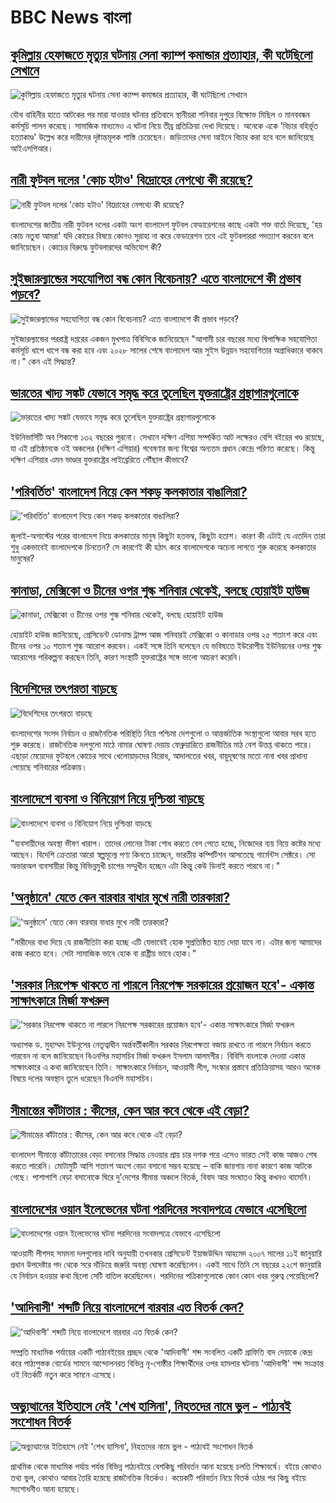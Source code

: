 # BBC News বাংলা## [কুমিল্লায় হেফাজতে মৃত্যুর ঘটনায় সেনা ক্যাম্প কমান্ডার প্রত্যাহার, কী ঘটেছিলো সেখানে](https://www.bbc.com/bengali/articles/c99ykrl39pjo)![কুমিল্লায় হেফাজতে মৃত্যুর ঘটনায় সেনা ক্যাম্প কমান্ডার প্রত্যাহার, কী ঘটেছিলো সেখানে](https://ichef.bbci.co.uk/ace/standard/240/cpsprodpb/c48c/live/3af64390-e083-11ef-b5a3-1f3f58db284c.jpg)যৌথ বাহিনীর হাতে আটকের পর মারা যাওয়ার ঘটনার প্রতিবাদে স্থানীয়রা শনিবার দুপুরে বিক্ষোভ মিছিল ও মানববন্ধন কর্মসূচি পালন করেছে। সামাজিক মাধ্যমেও এ ঘটনা নিয়ে তীব্র প্রতিক্রিয়া দেখা দিয়েছে। অনেকে একে 'বিচার বহির্ভূত হত্যাকাণ্ড' উল্লেখ করে দায়ীদের দৃষ্টান্তমূলক শাস্তি চেয়েছেন। জড়িতদের সেনা আইনে বিচার করা হবে বলে জানিয়েছে আইএসপিআর।## [নারী ফুটবল দলের 'কোচ হটাও' বিদ্রোহের নেপথ্যে কী রয়েছে?](https://www.bbc.com/bengali/articles/cd64wvv92wqo)![নারী ফুটবল দলের 'কোচ হটাও' বিদ্রোহের নেপথ্যে কী রয়েছে?](https://ichef.bbci.co.uk/ace/standard/240/cpsprodpb/1188/live/df49dcd0-e075-11ef-bd1b-d536627785f2.jpg)বাংলাদেশের জাতীয় নারী ফুটবল দলের একটা অংশ বাংলাদেশ ফুটবল ফেডারেশনের কাছে একটা শক্ত বার্তা দিয়েছে, 'হয় কোচ নতুবা আমরা'  যদি কোচের বিষয়ে কোনও সুরাহা না করে ফেডারেশন তবে এই ফুটবলাররা পদত্যাগ করবেন বলে জানিয়েছেন। কোচের বিরুদ্ধে ফুটবলারদের অভিযোগ কী?## [সুইজারল্যান্ডের সহযোগিতা বন্ধ কোন বিবেচনায়? এতে বাংলাদেশে কী প্রভাব পড়বে?](https://www.bbc.com/bengali/articles/c0qw527wqe1o)![সুইজারল্যান্ডের সহযোগিতা বন্ধ কোন বিবেচনায়? এতে বাংলাদেশে কী প্রভাব পড়বে?](https://ichef.bbci.co.uk/ace/standard/240/cpsprodpb/73ea/live/fd4f9c70-e060-11ef-a319-fb4e7360c4ec.jpg)সুইজারল্যান্ডের পররাষ্ট্র দপ্তরের একজন মুখপাত্র বিবিসিকে জানিয়েছেন "আগামী চার বছরের মধ্যে দ্বিপাক্ষিক সহযোগিতা কর্মসূচি ধাপে ধাপে বন্ধ করা হবে এবং ২০২৮ সালের শেষে বাংলাদেশ আর সুইস উন্নয়ন সহযোগিতার অগ্রাধিকারে থাকবে না।" কেন এই সিদ্ধান্ত?## [ভারতের খাদ্য সঙ্কট যেভাবে সমৃদ্ধ করে তুলেছিল যুক্তরাষ্ট্রের গ্রন্থাগারগুলোকে](https://www.bbc.com/bengali/articles/cp31x73l13do)![ভারতের খাদ্য সঙ্কট যেভাবে সমৃদ্ধ করে তুলেছিল যুক্তরাষ্ট্রের গ্রন্থাগারগুলোকে](https://ichef.bbci.co.uk/ace/standard/240/cpsprodpb/f7c6/live/ae01b920-c759-11ef-94cb-5f844ceb9e30.jpg)ইউনিভার্সিটি অব শিকাগো ১৩২ বছরের পুরনো। সেখানে দক্ষিণ এশিয়া সম্পর্কিত আট লক্ষেরও বেশি বইয়ের খণ্ড রয়েছে, যা এই প্রতিষ্ঠানকে ওই অঞ্চলের (দক্ষিণ এশিয়ার) গবেষণার জন্য বিশ্বের অন্যতম প্রধান কেন্দ্রে পরিণত করেছে। কিন্তু দক্ষিণ এশিয়ার এমন ভাণ্ডার যুক্তরাষ্ট্রের লাইব্রেরিতে পৌঁছাল কীভাবে?## ['পরিবর্তিত' বাংলাদেশ নিয়ে কেন শকড্ কলকাতার বাঙালিরা?](https://www.bbc.com/bengali/articles/c9w5d8d1yqjo)!['পরিবর্তিত' বাংলাদেশ নিয়ে কেন শকড্ কলকাতার বাঙালিরা?](https://ichef.bbci.co.uk/ace/standard/240/cpsprodpb/f6e0/live/df90ba10-dcb5-11ef-bc01-8f2c83dad217.jpg)জুলাই-অগাস্টের পরের বাংলাদেশ নিয়ে কলকাতার মানুষ কিছুটা  হতভম্ব, কিছুটা হতাশ। কারণ কী এটাই যে এতদিন তারা শুধু একভাবেই বাংলাদেশকে চিনতেন? সে কারণেই কী হঠাৎ করে বাংলাদেশকে অচেনা লাগতে শুরু করেছে কলকাতার মানুষের?## [কানাডা, মেক্সিকো ও চীনের ওপর শুল্ক শনিবার থেকেই, বলছে হোয়াইট হাউজ](https://www.bbc.com/bengali/articles/ce9n19vkrkeo)![কানাডা, মেক্সিকো ও চীনের ওপর শুল্ক শনিবার থেকেই, বলছে হোয়াইট হাউজ](https://ichef.bbci.co.uk/ace/standard/240/cpsprodpb/cf76/live/5be722c0-e04e-11ef-a819-277e390a7a08.jpg)হোয়াইট হাউজ জানিয়েছে, প্রেসিডেন্ট ডোনাল্ড ট্রাম্প আজ শনিবারই মেক্সিকো ও কানাডার ওপর ২৫ শতাংশ করে এবং চীনের ওপর ১০ শতাংশ শুল্ক আরোপ করবেন। একই সঙ্গে তিনি বলেছেন যে ভবিষ্যতে ইউরোপীয় ইউনিয়নের ওপর শুল্ক আরোপের পরিকল্পনা করছেন তিনি, কারণ সংস্থাটি যুক্তরাষ্ট্রের সঙ্গে ভালো আচরণ করেনি।## [বিদেশিদের তৎপরতা বাড়ছে](https://www.bbc.com/bengali/articles/cdxew113272o)![বিদেশিদের তৎপরতা বাড়ছে](https://ichef.bbci.co.uk/ace/standard/240/cpsprodpb/535e/live/8169efe0-e04a-11ef-9034-e1ec5ad2e5b7.jpg)বাংলাদেশের সংসদ নির্বাচন ও রাজনৈতিক পরিস্থিতি নিয়ে পশ্চিমা দেশগুলো ও আন্তর্জাতিক সংস্থাগুলো আবার সরব হতে শুরু করেছে। রাজনৈতিক দলগুলো মাঠে নামার ঘোষণা দেয়ায় ফেব্রুয়ারিতে রাজনীতির মাঠ বেশ উত্তপ্ত থাকতে পারে। এছাড়া মেয়েদের ফুটবলে কোচের সাথে খেলোয়াড়দের বিরোধ, আদালতের খবর, বায়ুদূষণের মতো নানা খবর প্রাধান্য পেয়েছে শনিবারের পত্রিকায়।## [বাংলাদেশে ব্যবসা ও বিনিয়োগ নিয়ে  দুশ্চিন্তা বাড়ছে](https://www.bbc.com/bengali/articles/c627n38k1l8o)![বাংলাদেশে ব্যবসা ও বিনিয়োগ নিয়ে  দুশ্চিন্তা বাড়ছে](https://ichef.bbci.co.uk/ace/standard/240/cpsprodpb/1b10/live/c129c8a0-df30-11ef-bd1b-d536627785f2.jpg)"ব্যবসায়ীদের অবস্থা ভীষণ খারাপ। তাদের লোনের টাকা শোধ করতে বেগ পেতে হচ্ছে, নিজেদের ব্যয় নিয়ে কষ্টের মধ্যে আছেন। বিদেশি ক্রেতারা আরো স্বল্পমূল্যে পণ্য কিনতে চাচ্ছেন, ভারতীয় কম্পিটিশন আসতেছে গার্মেন্টস সেক্টরে। সো অভারঅল ব্যবসায়ীরা কিন্তু বিভিন্নমুখী চাপের সম্মুখীন হচ্ছেন এটা কিন্তু কেউ ডিনাই করতে পারবে না।"## ['অনুষ্ঠানে' যেতে কেন বারবার বাধার মুখে নারী তারকারা?](https://www.bbc.com/bengali/articles/c9839dp2lx0o)!['অনুষ্ঠানে' যেতে কেন বারবার বাধার মুখে নারী তারকারা?](https://ichef.bbci.co.uk/ace/standard/240/cpsprodpb/260a/live/ed24fee0-dfc9-11ef-a819-277e390a7a08.jpg)"নারীদের বাধা দিয়ে যে রাজনীতিটা করা হচ্ছে এটি যেভাবেই হোক সুপ্রতিষ্ঠিত হতে দেয়া যাবে না। এটার জন্য আমাদের কাজ করতে হবে। সেটা সামাজিক ভাবে হোক বা রাষ্ট্রীয় ভাবে হোক।"## ['সরকার নিরপেক্ষ থাকতে না পারলে নিরপেক্ষ সরকারের প্রয়োজন হবে'- একান্ত সাক্ষাৎকারে মির্জা ফখরুল](https://www.bbc.com/bengali/articles/cly5g820yy6o)!['সরকার নিরপেক্ষ থাকতে না পারলে নিরপেক্ষ সরকারের প্রয়োজন হবে'- একান্ত সাক্ষাৎকারে মির্জা ফখরুল](https://ichef.bbci.co.uk/ace/standard/240/cpsprodpb/d841/live/8995b290-d8c9-11ef-bf89-cf1be2bb19ea.jpg)অধ্যাপক ড. মুহাম্মদ ইউনূসের নেতৃত্বাধীন অর্ন্তবর্তীকালীন সরকার নিরপেক্ষতা বজায় রাখতে না পারলে নির্বাচন করতে পারবেন না বলে জানিয়েছেন বিএনপির মহাসচিব মির্জা ফখরুল ইসলাম আলমগীর। বিবিসি বাংলাকে দেওয়া একান্ত সাক্ষাৎকারে এ কথা জানিয়েছেন তিনি। সাক্ষাৎকারে নির্বাচন, আওয়ামী লীগ, সংস্কার প্রস্তাবে প্রতিক্রিয়াসহ আরও অনেক বিষয়ে দলের অবস্থান তুলে ধরেছেন বিএনপি মহাসচিব।## [সীমান্তের কাঁটাতার : কীসের, কেন আর কবে থেকে এই বেড়া?](https://www.bbc.com/bengali/articles/cdjdgk4rv0do)![সীমান্তের কাঁটাতার : কীসের, কেন আর কবে থেকে এই বেড়া?](https://ichef.bbci.co.uk/ace/standard/240/cpsprodpb/e7d8/live/110d9070-d3f3-11ef-87df-d575b9a434a4.jpg)বাংলাদেশ সীমান্তে কাঁটাতারের বেড়া বসানোর সিদ্ধান্ত নেওয়ার প্রায় চার দশক পরে এসেও ভারত সেই কাজ আজও শেষ করতে পারেনি। মোটামুটি আশি শতাংশ অংশে বেড়া বসানো সম্ভব হয়েছে – বাকি জায়গায় নানা কারণে কাজ আটকে গেছে। পাশাপাশি বেড়া বসানোকে ঘিরে দু'দেশের সীমান্ত অঞ্চলে বিতর্ক, বিবাদ আর সংঘাতও কিন্তু কখনও থামেনি।## [বাংলাদেশের ওয়ান ইলেভেনের ঘটনা পরদিনের সংবাদপত্রে যেভাবে এসেছিলো](https://www.bbc.com/bengali/articles/cwy3y33ygd9o)![বাংলাদেশের ওয়ান ইলেভেনের ঘটনা পরদিনের সংবাদপত্রে যেভাবে এসেছিলো](https://ichef.bbci.co.uk/ace/standard/240/cpsprodpb/7b05/live/e6871230-cdae-11ef-94cb-5f844ceb9e30.jpg)আওয়ামী লীগসহ সমমনা দলগুলোর দাবি অনুযায়ী তখনকার প্রেসিডেন্ট ইয়াজউদ্দিন আহমেদ ২০০৭ সালের ১১ই জানুয়ারি প্রধান উপদেষ্টার পদ থেকে সরে দাঁড়িয়ে জরুরি অবস্থা ঘোষণা করেছিলেন। একই সাথে তিনি সে বছরের ২২শে জানুয়ারি যে নির্বাচন হওয়ার কথা ছিলো সেটি বাতিল করেছিলেন। পরদিনের পত্রিকাগুলোকে কোন কোন খবর গুরুত্ব পেয়েছিলো?## ['আদিবাসী' শব্দটি নিয়ে বাংলাদেশে বারবার এত বিতর্ক কেন? ](https://www.bbc.com/bengali/articles/c0k55njryzno)!['আদিবাসী' শব্দটি নিয়ে বাংলাদেশে বারবার এত বিতর্ক কেন? ](https://ichef.bbci.co.uk/ace/standard/240/cpsprodpb/e8c2/live/8a693dd0-d569-11ef-87df-d575b9a434a4.jpg)সম্প্রতি মাধ্যমিক পর্যায়ের একটি পাঠ্যবইয়ের প্রচ্ছদ থেকে 'আদিবাসী' শব্দ সংবলিত একটি গ্রাফিতি বাদ দেয়াকে কেন্দ্র করে পাঠ্যপুস্তক বোর্ডের সামনে আন্দোলনরত বিভিন্ন নৃ-গোষ্ঠীর শিক্ষার্থীদের ওপর হামলার ঘটনায় 'আদিবাসী' শব্দ সংক্রান্ত ওই বিতর্কটি নতুন করে সামনে এসেছে।## [অভ্যুত্থানের ইতিহাসে নেই 'শেখ হাসিনা', নিহতদের নামে ভুল - পাঠ্যবই সংশোধন বিতর্ক](https://www.bbc.com/bengali/articles/cdd9el157n6o)![অভ্যুত্থানের ইতিহাসে নেই 'শেখ হাসিনা', নিহতদের নামে ভুল - পাঠ্যবই সংশোধন বিতর্ক](https://ichef.bbci.co.uk/ace/standard/240/cpsprodpb/e0d1/live/9519d700-d7f6-11ef-9fd6-0be88a764111.jpg)প্রাথমিক থেকে মাধ্যমিক পর্যায় পর্যন্ত বিভিন্ন পাঠ্যবইয়ে বেশকিছু পরিবর্তন আনা হয়েছে চলতি শিক্ষাবর্ষে। বইয়ে কোথাও তথ্য ভুল, কোথাও আবার তৈরি হয়েছে রাজনৈতিক বিতর্কও। কয়েকটি পরিবর্তন নিয়ে বিতর্ক ওঠার পর কিছু বইয়ে সংশোধনীও আনা হয়েছে।